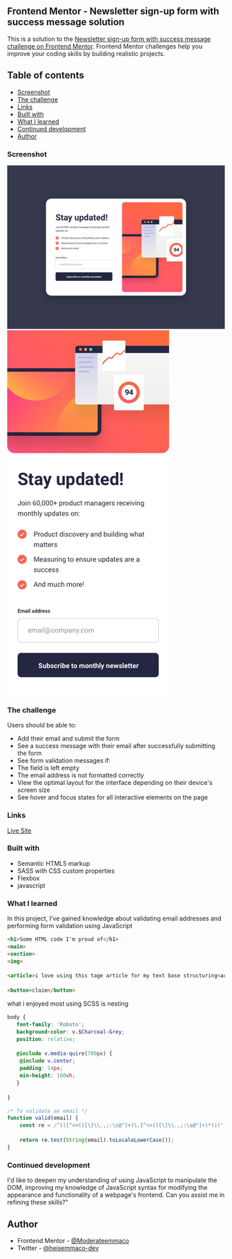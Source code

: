 ## Frontend Mentor - Newsletter sign-up form with success message solution

This is a solution to the [Newsletter sign-up form with success message challenge on Frontend Mentor](https://www.frontendmentor.io/challenges/newsletter-signup-form-with-success-message-3FC1AZbNrv). Frontend Mentor challenges help you improve your coding skills by building realistic projects. 

## Table of contents
  
  - [Screenshot](#screenshot)
  - [The challenge](#the-challenge)
  - [Links](#links)
  - [Built with](#built-with)
  - [What I learned](#what-i-learned)
  - [Continued development](#continued-development)
  - [Author](#author)

### Screenshot

<img src="/design/desktop-design.jpg">
<img src="/design/mobile-design.jpg">

### The challenge

Users should be able to:

- Add their email and submit the form
- See a success message with their email after successfully submitting the form
- See form validation messages if:
- The field is left empty
- The email address is not formatted correctly
- View the optimal layout for the interface depending on their device's screen size
- See hover and focus states for all interactive elements on the page

### Links
<a href="https://heisemmaco-dev.github.io/newsletter-sign-up-with-success-message-main/">Live Site</a>

### Built with

- Semantic HTML5 markup
- SASS with CSS custom properties
- Flexbox
- javascript

### What I learned

In this project, I've gained knowledge about validating email addresses and performing form validation using JavaScript 

```html
<h1>Some HTML code I'm proud of</h1>
<main>
<section>
<img>

<article>i love using this tage article for my text base structuring<article>

<button>claim</button>
```
what i enjoyed most using SCSS is nesting
```scss
body {
   font-family: 'Roboto';
   background-color: v.$Charcoal-Grey;
   position: relative;

   @include v.media-quire(700px) {
    @include v.center;
    padding: 14px;
    min-height: 100vh;
   }
   
}
```
```js
/* To validate an email */
function valid(email) {
    const re = /^(([^<>()[\]\\.,;:\s@"]+(\.[^<>()[\]\\.,;:\s@"]+)*)|(".+"))@((\[[[0-9]{1,3}\.[0-9]{1,3}\.[0-9]{1,3}\.[0-9]{1,3}\])|(([a-zA-Z\-0-9]+\.)+[a-zA-Z]{2,}))$/;

    return re.test(String(email).toLocaleLowerCase());
}
```

### Continued development

I'd like to deepen my understanding of using JavaScript to manipulate the DOM, improving my knowledge of JavaScript syntax for modifying the appearance and functionality of a webpage's frontend. Can you assist me in refining these skills?"

## Author

- Frontend Mentor - [@Moderateemmaco](https://www.frontendmentor.io/profile/Moderateemmaco)
- Twitter - [@heisemmaco-dev](https://www.github.com/heisemmaco-dev)
